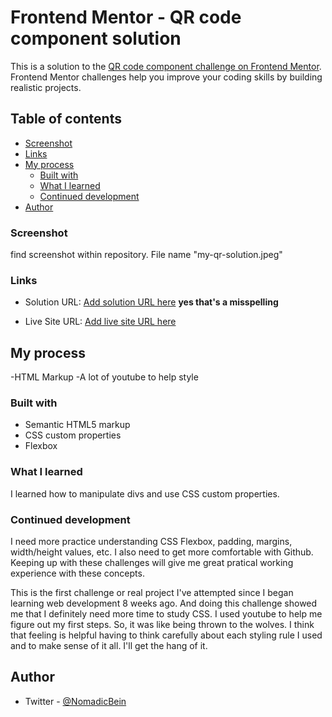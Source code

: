 # Frontend Mentor - QR code component solution

This is a solution to the [QR code component challenge on Frontend Mentor](https://www.frontendmentor.io/challenges/qr-code-component-iux_sIO_H). Frontend Mentor challenges help you improve your coding skills by building realistic projects. 

## Table of contents

  - [Screenshot](#screenshot)
  - [Links](#links)
- [My process](#my-process)
  - [Built with](#built-with)
  - [What I learned](#what-i-learned)
  - [Continued development](#continued-development)
- [Author](#author)

### Screenshot

find screenshot within repository. File name "my-qr-solution.jpeg"


### Links

- Solution URL: [Add solution URL here](https://github.com/kriss-10/2nd-qr-challenege.git) **yes that's a misspelling** 

- Live Site URL: [Add live site URL here](https://kriss-10.github.io/2nd-qr-challenege/)


## My process
-HTML Markup 
-A lot of youtube to help style 


### Built with

- Semantic HTML5 markup
- CSS custom properties
- Flexbox

### What I learned
I learned how to manipulate divs
and use CSS custom properties.


### Continued development
I need more practice understanding CSS Flexbox, padding, margins, width/height values, etc. 
I also need to get more comfortable with Github. Keeping up with these challenges will give me great pratical working experience with these concepts. 

This is the first challenge or real project I've attempted since I began learning web development 8 weeks ago. And doing this challenge showed me that I definitely need more time to study CSS. I used youtube to help me figure out my first steps. So, it was like being thrown to the wolves. I think that feeling is helpful having to think carefully about each styling rule I used and to make sense of it all. I'll get the hang of it. 

## Author

- Twitter - [@NomadicBein](https://www.twitter.com/NomadicBein)
